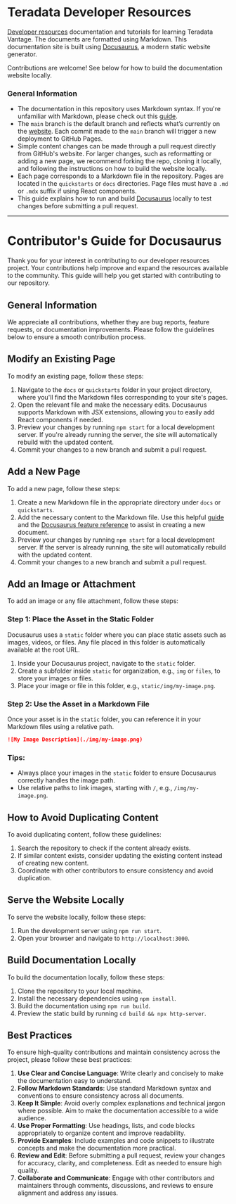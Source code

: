 # Teradata Developer Resources

[Developer resources](https://developers.teradata.com/) documentation and tutorials for learning Teradata Vantage. The documents are formatted using Markdown. This documentation site is built using [Docusaurus](https://docusaurus.io/), a modern static website generator.

Contributions are welcome! See below for how to build the documentation website locally.

### General Information
* The documentation in this repository uses Markdown syntax. If you're unfamiliar with Markdown, please check out this [guide](https://www.markdownguide.org/).
* The `main` branch is the default branch and reflects what’s currently on the [website](https://developers.teradata.com/). Each commit made to the `main` branch will trigger a new deployment to GitHub Pages.
* Simple content changes can be made through a pull request directly from GitHub's website. For larger changes, such as reformatting or adding a new page, we recommend forking the repo, cloning it locally, and following the instructions on how to build the website locally.
* Each page corresponds to a Markdown file in the repository. Pages are located in the `quickstarts` or `docs` directories. Page files must have a `.md` or `.mdx` suffix if using React components.
* This guide explains how to run and build [Docusaurus](https://docusaurus.io/docs/installation#running-the-development-server) locally to test changes before submitting a pull request.

---

# Contributor's Guide for Docusaurus

Thank you for your interest in contributing to our developer resources project. Your contributions help improve and expand the resources available to the community. This guide will help you get started with contributing to our repository.

## General Information
We appreciate all contributions, whether they are bug reports, feature requests, or documentation improvements. Please follow the guidelines below to ensure a smooth contribution process.

## Modify an Existing Page
To modify an existing page, follow these steps:
1. Navigate to the `docs` or `quickstarts` folder in your project directory, where you'll find the Markdown files corresponding to your site's pages.
2. Open the relevant file and make the necessary edits. Docusaurus supports Markdown with JSX extensions, allowing you to easily add React components if needed.
3. Preview your changes by running `npm start` for a local development server. If you're already running the server, the site will automatically rebuild with the updated content.
4. Commit your changes to a new branch and submit a pull request.

## Add a New Page
To add a new page, follow these steps:
1. Create a new Markdown file in the appropriate directory under `docs` or `quickstarts`.
2. Add the necessary content to the Markdown file. Use this helpful [guide](https://docusaurus.io/docs/create-doc) and the [Docusaurus feature reference](https://docusaurus.io/docs/markdown-features) to assist in creating a new document.
3. Preview your changes by running `npm start` for a local development server. If the server is already running, the site will automatically rebuild with the updated content.
4. Commit your changes to a new branch and submit a pull request.

## Add an Image or Attachment
To add an image or any file attachment, follow these steps:

### Step 1: Place the Asset in the Static Folder

Docusaurus uses a `static` folder where you can place static assets such as images, videos, or files. Any file placed in this folder is automatically available at the root URL.

1. Inside your Docusaurus project, navigate to the `static` folder.
2. Create a subfolder inside `static` for organization, e.g., `img` or `files`, to store your images or files.
3. Place your image or file in this folder, e.g., `static/img/my-image.png`.

### Step 2: Use the Asset in a Markdown File

Once your asset is in the `static` folder, you can reference it in your Markdown files using a relative path.

```markdown
![My Image Description](./img/my-image.png)
```

### Tips:
- Always place your images in the `static` folder to ensure Docusaurus correctly handles the image path.
- Use relative paths to link images, starting with `/`, e.g., `/img/my-image.png`.

## How to Avoid Duplicating Content
To avoid duplicating content, follow these guidelines:
1. Search the repository to check if the content already exists.
2. If similar content exists, consider updating the existing content instead of creating new content.
3. Coordinate with other contributors to ensure consistency and avoid duplication.

## Serve the Website Locally
To serve the website locally, follow these steps:
1. Run the development server using `npm run start`.
2. Open your browser and navigate to `http://localhost:3000`.

## Build Documentation Locally
To build the documentation locally, follow these steps:
1. Clone the repository to your local machine.
2. Install the necessary dependencies using `npm install`.
3. Build the documentation using `npm run build`.
4. Preview the static build by running `cd build && npx http-server`.

## Best Practices
To ensure high-quality contributions and maintain consistency across the project, please follow these best practices:
1. **Use Clear and Concise Language**: Write clearly and concisely to make the documentation easy to understand.
2. **Follow Markdown Standards**: Use standard Markdown syntax and conventions to ensure consistency across all documents.
3. **Keep It Simple**: Avoid overly complex explanations and technical jargon where possible. Aim to make the documentation accessible to a wide audience.
4. **Use Proper Formatting**: Use headings, lists, and code blocks appropriately to organize content and improve readability.
5. **Provide Examples**: Include examples and code snippets to illustrate concepts and make the documentation more practical.
6. **Review and Edit**: Before submitting a pull request, review your changes for accuracy, clarity, and completeness. Edit as needed to ensure high quality.
7. **Collaborate and Communicate**: Engage with other contributors and maintainers through comments, discussions, and reviews to ensure alignment and address any issues.
